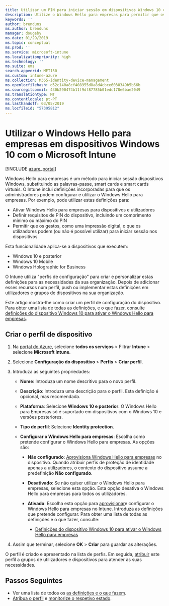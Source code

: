 ```yaml
---
title: Utilizar um PIN para iniciar sessão em dispositivos Windows 10 com o Microsoft Intune – Azure | Documentos da Microsoft
description: Utilize o Windows Hello para empresas para permitir que os utilizadores iniciem sessão em dispositivos através de um PIN, uma impressão digital e muito mais. Criar um perfil de configuração de proteção de identidade no Intune para dispositivos Windows 10 com estas definições e atribuir o perfil a grupos de utilizadores e grupos de dispositivos.
keywords: ''
author: brenduns
ms.author: brenduns
manager: dougeby
ms.date: 01/29/2019
ms.topic: conceptual
ms.prod: ''
ms.service: microsoft-intune
ms.localizationpriority: high
ms.technology: ''
ms.suite: ems
search.appverid: MET150
ms.custom: intune-azure
ms.collection: M365-identity-device-management
ms.openlocfilehash: d52c140a8cf408955d8a8d4cbce6038349b5b66b
ms.sourcegitcommit: 430b290474b11f9df87785b01edc178e6bae2049
ms.translationtype: MT
ms.contentlocale: pt-PT
ms.lasthandoff: 03/05/2019
ms.locfileid: "57395812"
---
```

# <a name="use-windows-hello-for-business-on-windows-10-devices-with-microsoft-intune"></a>Utilizar o Windows Hello para empresas em dispositivos Windows 10 com o Microsoft Intune

[!INCLUDE [azure_portal](./includes/azure_portal.md)]

Windows Hello para empresas é um método para iniciar sessão dispositivos Windows, substituindo as palavras-passe, smart cards e smart cards virtuais. O Intune inclui definições incorporadas para que os administradores podem configurar e utilizar o Windows Hello para empresas. Por exemplo, pode utilizar estas definições para:

- Ativar Windows Hello para empresas para dispositivos e utilizadores
- Definir requisitos de PIN do dispositivo, incluindo um comprimento mínimo ou máximo do PIN
- Permitir que os gestos, como uma impressão digital, o que os utilizadores podem (ou não é possível utilizar) para iniciar sessão nos dispositivos

Esta funcionalidade aplica-se a dispositivos que executem:

- Windows 10 e posterior
- Windows 10 Mobile
- Windows Holographic for Business

O Intune utiliza "perfis de configuração" para criar e personalizar estas definições para as necessidades da sua organização. Depois de adicionar esses recursos num perfil, push ou implementar estas definições em utilizadores e grupos de dispositivos na sua organização.

Este artigo mostra-lhe como criar um perfil de configuração do dispositivo. Para obter uma lista de todas as definições, e o que fazer, consulte [definições do dispositivo Windows 10 para ativar o Windows Hello para empresas](identity-protection-windows-settings.md).

## <a name="create-the-device-profile"></a>Criar o perfil de dispositivo

1. Na [portal do Azure](https://portal.azure.com), selecione **todos os serviços** > Filtrar **Intune** > selecione **Microsoft Intune**.
2. Selecione **Configuração do dispositivo** > **Perfis** > **Criar perfil**.
3. Introduza as seguintes propriedades:

    - **Nome**: Introduza um nome descritivo para o novo perfil.
    - **Descrição**: Introduza uma descrição para o perfil. Esta definição é opcional, mas recomendada.
    - **Plataforma**: Selecione **Windows 10 e posterior**. O Windows Hello para Empresas só é suportado em dispositivos com o Windows 10 e versões posteriores.
    - **Tipo de perfil**: Selecione **Identity protection**.
    - **Configurar o Windows Hello para empresas**: Escolha como pretende configurar o Windows Hello para empresas. As opções são:

        - **Não configurado**: [Aprovisiona Windows Hello para empresas](https://docs.microsoft.com/windows/security/identity-protection/hello-for-business/hello-how-it-works-provisioning) no dispositivo. Quando atribuir perfis de proteção de identidade apenas a utilizadores, o contexto do dispositivo assume a predefinição **Não configurado**.
        - **Desativado**: Se não quiser utilizar o Windows Hello para empresas, selecione esta opção. Esta opção desativa o Windows Hello para empresas para todos os utilizadores.
        - **Ativado**: Escolha esta opção para [aprovisionar]((https://docs.microsoft.com/windows/security/identity-protection/hello-for-business/hello-how-it-works-provisioning))e configurar o Windows Hello para empresas no Intune. Introduza as definições que pretende configurar. Para obter uma lista de todas as definições e o que fazer, consulte:

            - [Definições do dispositivo Windows 10 para ativar o Windows Hello para empresas](identity-protection-windows-settings.md)

4. Assim que terminar, selecione **OK** > **Criar** para guardar as alterações.

O perfil é criado e apresentado na lista de perfis. Em seguida, [atribuir](device-profile-assign.md) este perfil a grupos de utilizadores e dispositivos para atender às suas necessidades.

<!--  Removing image as part of design review; retaining source until we known the disposition.

## Example of device restriction settings

In this high-level example, you'll create a device restriction policy that blocks the use of the built-in camera app on Android devices.

![How to disable the camera on Android devices](./media/disable-android-camera.png)

-->

## <a name="next-steps"></a>Passos Seguintes

- Ver uma lista de todos os [as definições e o que fazem](identity-protection-windows-settings.md).
- [Atribua o perfil](device-profile-assign.md) e [monitorize o respetivo estado](device-profile-monitor.md).
